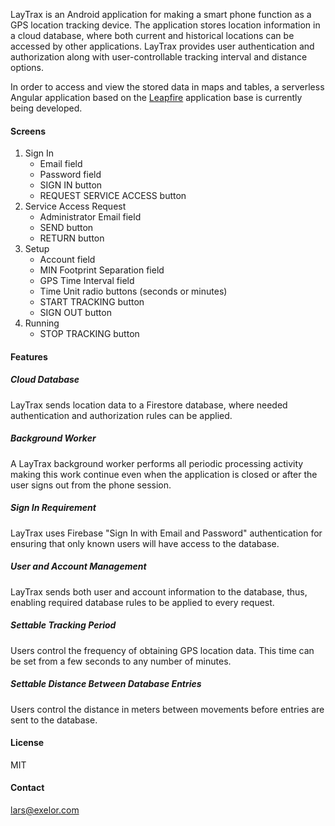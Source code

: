 
LayTrax is an Android application for making a smart phone function as a GPS location tracking device. The application stores
location information in a cloud database, where both current and historical locations can be accessed by other applications. 
LayTrax provides user authentication and authorization along with user-controllable tracking interval and distance options.

In order to access and view the stored data in maps and tables, a serverless Angular application based on the [Leapfire](https://github.com/lvhellgren/Leapfire)
application base is currently being developed.

#### Screens
1. Sign In
    - Email field
    - Password field
    - SIGN IN button
    - REQUEST SERVICE ACCESS button
2. Service Access Request
    - Administrator Email field
    - SEND button
    - RETURN button
3. Setup
    - Account field
    - MIN Footprint Separation field
    - GPS Time Interval field
    - Time Unit radio buttons (seconds or minutes)
    - START TRACKING button
    - SIGN OUT button
4. Running
    - STOP TRACKING button
    
#### Features

##### Cloud Database
LayTrax sends location data to a Firestore database, where needed authentication and authorization rules can be applied.

##### Background Worker
A LayTrax background worker performs all periodic processing activity making this work continue even when the application
is closed or after the user signs out from the phone session.

##### Sign In Requirement
LayTrax uses Firebase "Sign In with Email and Password" authentication for ensuring that only known users will have access to the database.

##### User and Account Management
LayTrax sends both user and account information to the database, thus, enabling required database rules to be applied to every request.

##### Settable Tracking Period
Users control the frequency of obtaining GPS location data. This time can be set from a few seconds to any number of minutes.

##### Settable Distance Between Database Entries
Users control the distance in meters between movements before entries are sent to the database.

#### License
MIT

#### Contact
lars@exelor.com